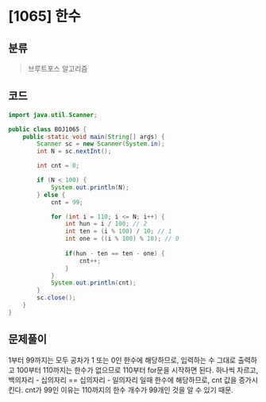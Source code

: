 # [1065] 한수

## 분류
> 브루트포스 알고리즘

## 코드
```java
import java.util.Scanner;

public class BOJ1065 {
	public static void main(String[] args) {
		Scanner sc = new Scanner(System.in);
		int N = sc.nextInt();

		int cnt = 0;

		if (N < 100) {
			System.out.println(N);
		} else {
			cnt = 99;

			for (int i = 110; i <= N; i++) {
				int hun = i / 100; // 2
				int ten = (i % 100) / 10; // 1
				int one = ((i % 100) % 10);	// 0
				
				if(hun - ten == ten - one) {
					cnt++;
				}
			}
			System.out.println(cnt);
		}
		sc.close();
	}
}
```

## 문제풀이

1부터 99까지는 모두 공차가 1 또는 0인 한수에 해당하므로, 입력하는 수 그대로 출력하고 100부터 110까지는 한수가 없으므로 110부터 for문을 시작하면 된다. 하나씩 자르고, 백의자리 - 십의자리 == 십의자리 - 일의자리 일때 한수에 해당하므로, cnt 값을 증가시킨다. cnt가 99인 이유는 110까지의 한수 개수가 99개인 것을 알 수 있기 때문.